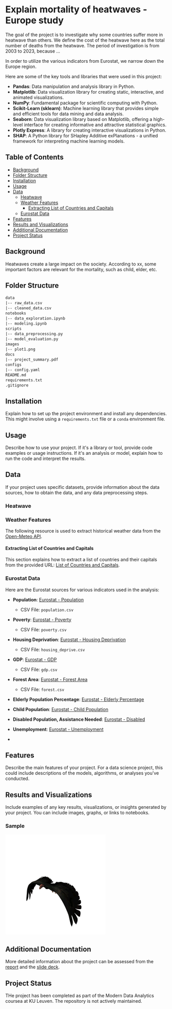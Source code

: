 # Explain mortality of heatwaves - Europe study

The goal of the project is to investigate why some countries suffer more in heatwave than others. We define the cost of the heatwave here as the total number of deaths from the heatwave. The period of investigation is from 2003 to 2023, because ...

In order to utilize the various indicators from Eurostat, we narrow down the Europe region.

Here are some of the key tools and libraries that were used in this project:
- **Pandas**: Data manipulation and analysis library in Python.
- **Matplotlib**: Data visualization library for creating static, interactive, and animated visualizations.
- **NumPy**: Fundamental package for scientific computing with Python.
- **Scikit-Learn (sklearn)**: Machine learning library that provides simple and efficient tools for data mining and data analysis.
- **Seaborn**: Data visualization library based on Matplotlib, offering a high-level interface for creating informative and attractive statistical graphics.
- **Plotly Express**: A library for creating interactive visualizations in Python.
- **SHAP**: A Python library for SHapley Additive exPlanations - a unified framework for interpreting machine learning models.

## Table of Contents

- [Background](#project-title-and-description)
- [Folder Structure](#folder)
- [Installation](#installation)
- [Usage](#usage)
- [Data](#data)
  - [Heatwave](#heatwave)
  - [Weather Features](#weather-features)
    - [Extracting List of Countries and Capitals](#extracting-list-of-countries-and-capitals)
  - [Eurostat Data](#eurostat-data)
- [Features](#features)
- [Results and Visualizations](#results-and-visualizations)
- [Additional Documentation](#additional-documentation)
- [Project Status](#project-status)

## Background

Heatwaves create a large impact on the society.
According to xx, some important factors are relevant for the mortality, such as child, elder, etc.

## Folder Structure

```
data
|-- raw_data.csv
|-- cleaned_data.csv
notebooks
|-- data_exploration.ipynb
|-- modeling.ipynb
scripts
|-- data_preprocessing.py
|-- model_evaluation.py
images
|-- plot1.png
docs
|-- project_summary.pdf
configs
|-- config.yaml
README.md
requirements.txt
.gitignore
```

## Installation

Explain how to set up the project environment and install any dependencies. This might involve using a `requirements.txt` file or a `conda` environment file.

## Usage

Describe how to use your project. If it's a library or tool, provide code examples or usage instructions. If it's an analysis or model, explain how to run the code and interpret the results.

## Data

If your project uses specific datasets, provide information about the data sources, how to obtain the data, and any data preprocessing steps.

### Heatwave 


### Weather Features

The following resource is used to extract historical weather data from the [Open-Meteo API](https://open-meteo.com/en/docs/historical-weather-api).

#### Extracting List of Countries and Capitals

This section explains how to extract a list of countries and their capitals from the provided URL: [List of Countries and Capitals](http://techslides.com/list-of-countries-and-capitals).

### Eurostat Data

Here are the Eurostat sources for various indicators used in the analysis:

- **Population**: [Eurostat - Population](https://ec.europa.eu/eurostat/databrowser/view/DEMO_PJAN/default/table?lang=en)
  - CSV File: `population.csv`

- **Poverty**: [Eurostat - Poverty](https://ec.europa.eu/eurostat/databrowser/view/SDG_01_10/default/table?lang=en)
  - CSV File: `poverty.csv`

- **Housing Deprivation**: [Eurostat - Housing Deprivation](https://ec.europa.eu/eurostat/databrowser/view/SDG_11_11/default/table?lang=en)
  - CSV File: `housing_deprive.csv`

- **GDP**: [Eurostat - GDP](https://ec.europa.eu/eurostat/databrowser/view/SDG_08_10/default/table?lang=en)
  - CSV File: `gdp.csv`

- **Forest Area**: [Eurostat - Forest Area](https://ec.europa.eu/eurostat/databrowser/product/view/SDG_15_10)
  - CSV File: `forest.csv`

- **Elderly Population Percentage**: [Eurostat - Elderly Percentage](https://ec.europa.eu/eurostat/databrowser/view/TPS00028/default/table?lang=en)

- **Child Population**: [Eurostat - Child Population](https://ec.europa.eu/eurostat/databrowser/view/yth_demo_010/default/table?lang=en)

- **Disabled Population, Assistance Needed**: [Eurostat - Disabled](https://ec.europa.eu/eurostat/databrowser/view/hlth_dpeh130/default/table?lang=en)

- **Unemployment**: [Eurostat - Unemployment](https://ec.europa.eu/eurostat/databrowser/product/view/SDG_08_40)
- 
## Features

Describe the main features of your project. For a data science project, this could include descriptions of the models, algorithms, or analyses you've conducted.

## Results and Visualizations

Include examples of any key results, visualizations, or insights generated by your project. You can include images, graphs, or links to notebooks.

### Sample

![Demo GIF](SampleGIFImage_40kbmb.gif)

## Additional Documentation

More detailed information about the project can be assessed from the [report](https://www.overleaf.com/4741585141rpxkgzttqrvv) and the [slide deck](https://docs.google.com/presentation/d/1s_Lrp2qbuxrJJsyitHEKRXocIdoAaR0XmclfKdeL9F0/edit?usp=sharing).

## Project Status

THe project has been completed as part of the Modern Data Analytics coursea at KU Leuven. The repository is not actively maintained.
